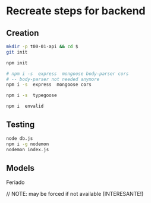 # Recreate steps for backend

## Creation

``` sh
mkdir -p t00-01-api && cd $
git init

npm init

# npm i -s  express  mongoose body-parser cors
# -- body-parser not needed anymore
npm i -s  express  mongoose cors

npm i -s  typegoose

npm i  envalid

```

## Testing

``` sh
node db.js
npm i -g nodemon
nodemon index.js

```

## Models

Feriado

  // NOTE: may be forced if not available (INTERESANTE!)

